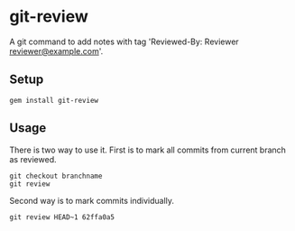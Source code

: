 # git-review


A git command to add notes with tag 'Reviewed-By: Reviewer <reviewer@example.com>'.

## Setup

    gem install git-review

## Usage

There is two way to use it. First is to mark all commits from current branch as
reviewed.

    git checkout branchname
    git review

Second way is to mark commits individually.

    git review HEAD~1 62ffa0a5
